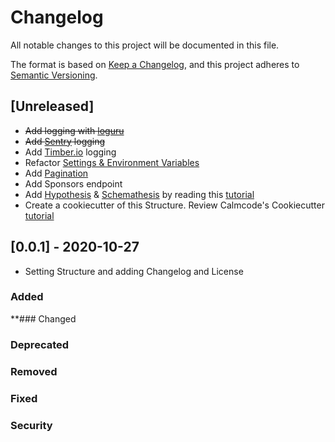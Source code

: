 # Changelog
All notable changes to this project will be documented in this file.

The format is based on [Keep a Changelog](https://keepachangelog.com/en/1.0.0/),
and this project adheres to [Semantic Versioning](https://semver.org/spec/v2.0.0.html).

## [Unreleased]
- ~~Add logging with [loguru](https://loguru.readthedocs.io/en/stable/)~~
- ~~Add [Sentry](https://sentry.io/welcome/) logging~~
- Add [Timber.io](https://timber.io/) logging
- Refactor [Settings & Environment Variables](https://fastapi.tiangolo.com/advanced/settings/)
- Add [Pagination](https://github.com/uriyyo/fastapi-pagination)
- Add Sponsors endpoint
- Add [Hypothesis](https://hypothesis.readthedocs.io/en/latest/) & [Schemathesis](https://schemathesis.readthedocs.io/en/stable/) by reading this [tutorial](https://testdriven.io/blog/fastapi-hypothesis/#property-based-testing)
- Create a cookiecutter of this Structure. Review Calmcode's Cookiecutter
  [tutorial](https://calmcode.io/cookiecutter/the-problem.html)

## [0.0.1] - 2020-10-27
- Setting Structure and adding Changelog and License
### Added
**### Changed
### Deprecated
### Removed
### Fixed
### Security
